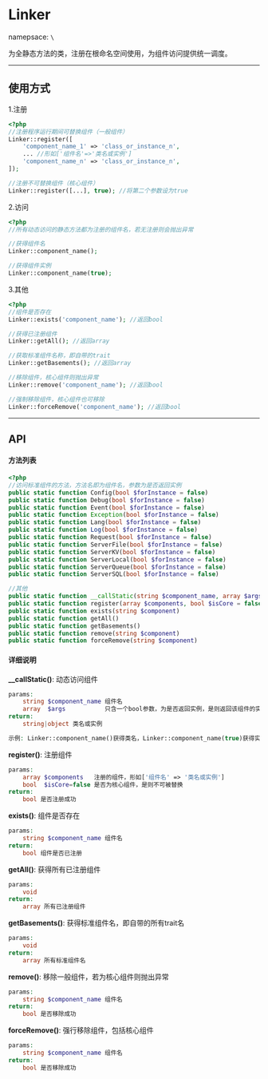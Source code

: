 # Linker
namepsace: `\`

为全静态方法的类，注册在根命名空间使用，为组件访问提供统一调度。

---



## 使用方式

1.注册

~~~php
<?php
//注册程序运行期间可替换组件（一般组件）
Linker::register([
	'component_name_1' => 'class_or_instance_n',
	... //形如['组件名'=>'类名或实例']
	'component_name_n' => 'class_or_instance_n',
]);

//注册不可替换组件（核心组件）
Linker::register([...], true); //将第二个参数设为true
~~~


2.访问

~~~php
<?php
//所有动态访问的静态方法都为注册的组件名，若无注册则会抛出异常

//获得组件名
Linker::component_name();

//获得组件实例
Linker::component_name(true);
~~~

3.其他

~~~php
<?php
//组件是否存在
Linker::exists('component_name'); //返回bool

//获得已注册组件
Linker::getAll(); //返回array

//获取标准组件名称，即自带的trait
Linker::getBasements(); //返回array

//移除组件，核心组件则抛出异常
Linker::remove('component_name'); //返回bool

//强制移除组件，核心组件也可移除
Linker::forceRemove('component_name'); //返回bool
~~~

---



## API

#### 方法列表
~~~php
<?php
//访问标准组件的方法，方法名即为组件名，参数为是否返回实例
public static function Config(bool $forInstance = false)
public static function Debug(bool $forInstance = false)
public static function Event(bool $forInstance = false)
public static function Exception(bool $forInstance = false)
public static function Lang(bool $forInstance = false)
public static function Log(bool $forInstance = false)
public static function Request(bool $forInstance = false)
public static function ServerFile(bool $forInstance = false)
public static function ServerKV(bool $forInstance = false)
public static function ServerLocal(bool $forInstance = false)
public static function ServerQueue(bool $forInstance = false)
public static function ServerSQL(bool $forInstance = false)

//其他
public static function __callStatic(string $component_name, array $args)
public static function register(array $components, bool $isCore = false)
public static function exists(string $component)
public static function getAll()
public static function getBasements()
public static function remove(string $component)
public static function forceRemove(string $component)
~~~

#### 详细说明

**__callStatic()**: 动态访问组件
```php
params:
	string $component_name 组件名
	array  $args           只含一个bool参数，为是否返回实例，是则返回该组件的实例，否则返回该组件类名
return:
	string|object 类名或实例

示例: Linker::component_name()获得类名，Linker::component_name(true)获得实例
```

**register()**: 注册组件
```php
params:
	array $components   注册的组件，形如['组件名' => '类名或实例']
	bool  $isCore=false 是否为核心组件，是则不可被替换
return:
	bool 是否注册成功
```

**exists()**: 组件是否存在
```php
params:
	string $component_name 组件名
return:
	bool 组件是否已注册
```

**getAll()**: 获得所有已注册组件
```php
params:
	void
return:
	array 所有已注册组件
```

**getBasements()**: 获得标准组件名，即自带的所有trait名
```php
params:
	void
return:
	array 所有标准组件名
```

**remove()**: 移除一般组件，若为核心组件则抛出异常
```php
params:
	string $component_name 组件名
return:
	bool 是否移除成功
```

**forceRemove()**: 强行移除组件，包括核心组件
```php
params:
	string $component_name 组件名
return:
	bool 是否移除成功
```
